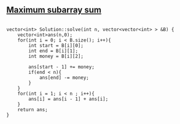 ## [Maximum subarray sum](https://www.scaler.com/academy/mentee-dashboard/class/34465/assignment/problems/440/?navref=cl_pb_nv_tb)

```

vector<int> Solution::solve(int n, vector<vector<int> > &B) {
    vector<int>ans(n,0);
    for(int i = 0; i < B.size(); i++){
        int start = B[i][0];
        int end = B[i][1];
        int money = B[i][2];

        ans[start - 1] += money;
        if(end < n){
            ans[end] -= money;
        }
    }
    for(int i = 1; i < n ; i++){
        ans[i] = ans[i - 1] + ans[i];
    }
    return ans;
}


```
